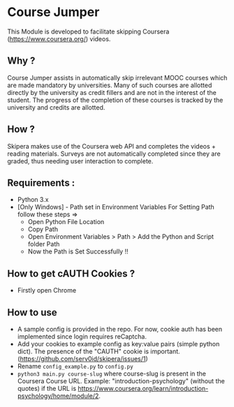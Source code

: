 # Course Jumper
This Module is developed to facilitate skipping Coursera (https://www.coursera.org/) videos.

## Why ?
Course Jumper assists in automatically skip irrelevant MOOC courses which are made mandatory by universities. 
Many of such courses are allotted directly by the university as credit fillers and are not in the interest of the student. The progress of the completion of these courses is tracked by the university and credits are allotted.

## How ?
Skipera makes use of the Coursera web API and completes the videos + reading materials.
Surveys are not automatically completed since they are graded, thus needing user interaction to complete.

## Requirements :
* Python 3.x
* [Only Windows] - Path set in Environment Variables
  For Setting Path follow these steps =>
  * Open Python File Location
  * Copy Path
  * Open Environment Variables > Path > Add the Python and Script folder Path
  * Now the Path is Set Successfully !!

## How to get cAUTH Cookies ?
* Firstly open Chrome 

## How to use
* A sample config is provided in the repo. For now, cookie auth has been implemented since login requires reCaptcha.
* Add your cookies to example config as key:value pairs (simple python dict). The presence of the "CAUTH" cookie is important. (https://github.com/serv0id/skipera/issues/1)
* Rename `config_example.py` to `config.py`
* `python3 main.py course-slug` where course-slug is present in the Coursera Course URL. Example: "introduction-psychology" (without the quotes) if the URL is https://www.coursera.org/learn/introduction-psychology/home/module/2.
